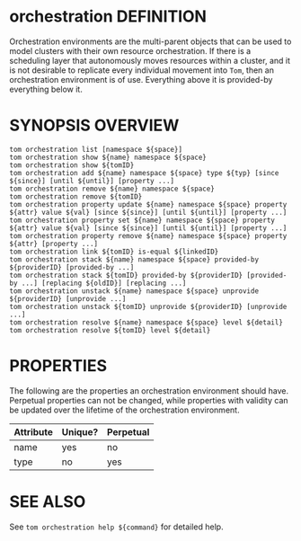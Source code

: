 # orchestration DEFINITION

Orchestration environments are the multi-parent objects that can be used
to model clusters with their own resource orchestration. If there is a
scheduling layer that autonomously moves resources within a cluster, and
it is not desirable to replicate every individual movement into `Tom`,
then an orchestration environment is of use. Everything above it is
provided-by everything below it.

# SYNOPSIS OVERVIEW

```
tom orchestration list [namespace ${space}]
tom orchestration show ${name} namespace ${space}
tom orchestration show ${tomID}
tom orchestration add ${name} namespace ${space} type ${typ} [since ${since}] [until ${until}] [property ...]
tom orchestration remove ${name} namespace ${space}
tom orchestration remove ${tomID}
tom orchestration property update ${name} namespace ${space} property ${attr} value ${val} [since ${since}] [until ${until}] [property ...]
tom orchestration property set ${name} namespace ${space} property ${attr} value ${val} [since ${since}] [until ${until}] [property ...]
tom orchestration property remove ${name} namespace ${space} property ${attr} [property ...]
tom orchestration link ${tomID} is-equal ${linkedID}
tom orchestration stack ${name} namespace ${space} provided-by ${providerID} [provided-by ...]
tom orchestration stack ${tomID} provided-by ${providerID} [provided-by ...] [replacing ${oldID}] [replacing ...]
tom orchestration unstack ${name} namespace ${space} unprovide ${providerID} [unprovide ...]
tom orchestration unstack ${tomID} unprovide ${providerID} [unprovide ...]
tom orchestration resolve ${name} namespace ${space} level ${detail}
tom orchestration resolve ${tomID} level ${detail}
```

# PROPERTIES

The following are the properties an orchestration environment should have.
Perpetual properties can not be changed, while properties with validity
can be updated over the lifetime of the orchestration environment.

Attribute | Unique? | Perpetual
 -------- | ------- | ---------
name | yes | no
type | no | yes

# SEE ALSO

See `tom orchestration help ${command}` for detailed help.
